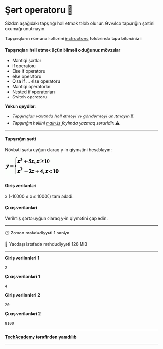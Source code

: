 # Şərt operatoru 🎯

Sizdən aşağıdakı tapşırığı həll etmək tələb olunur. Əvvəlcə tapşırığın şərtini oxumağı unutmayın.

Tapşırıqların nümunə həllərini [instructions](../instructions) folderində tapa bilərsiniz :information_source:

#### Tapşırıqları həll etmək üçün bilməli olduğunuz mövzular

* Məntiqi şərtlər
* if operatoru
* Else if operatoru
* else operatoru
* Qısa if … else operatoru
* Məntiqi operatorlar
* Nested if operatorları
* Switch operatoru


**Yekun qeydlər**: 

* *Tapşırıqları vaxtında həll etməyi və göndərməyi unutmayın* ⏳
* *Tapşırığın həllini [main.js](./main.js) faylında yazmaq zəruridir!* :warning:

---

#### Tapşırığın şərti

Növbəti şərtə uyğun olaraq y-in qiymətini hesablayın:

![task image](../assets/if-else.gif)

#### Giriş verilənləri
x (-10000 ≤ x ≤ 10000) tam ədədi.


#### Çıxış verilənləri
Verilmiş şərtə uyğun olaraq y-in qiymətini çap edin.


---

:clock2: Zaman məhdudiyyəti 1 saniyə

:floppy_disk: Yaddaşı istafadə məhdudiyyəti 128 MiB

---

**Giriş verilənləri 1** 

```
2
```

**Çıxış verilənləri 1**

```
4
```

**Giriş verilənləri 2** 

```
20
```

**Çıxış verilənləri 2**

```
8100
```


---

**[TechAcademy](https://www.tech.edu.az/) tərəfindən yaradılıb**

---
